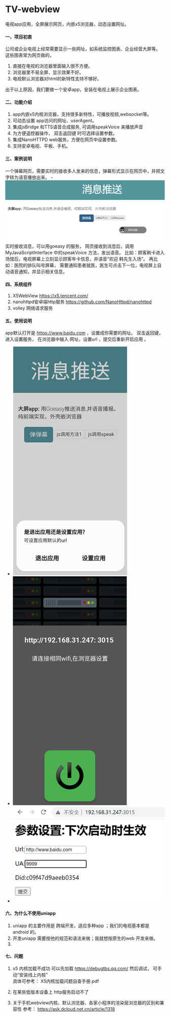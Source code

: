 # TV-webview
电视app应用，全屏展示网页，内嵌x5浏览器，动态设置网址。

#### 一、项目初衷
公司或企业电视上经常需要显示一些网址，如系统监控图表、企业经营大屏等。
这些图表常为网页做的，
1. 直接在电视的浏览器里面输入很不方便。 
2. 浏览器里不易全屏，显示效果不好。
3. 电视默认浏览器对html的新特性支持不够好。 

出于以上原因，我们要做一个安卓app，安装在电视上展示企业图表。 

#### 二、功能介绍 
1. app内嵌x5内核浏览器，支持很多新特性，可播放视频,websocket等。 
2. 可动态设置 app访问的网址、userAgent。
3. 集成jsBridge 和TTS语音合成服务, 可调用speakVoice 来播放声音
4. 为方便遥控器操作， 双击返回键 时可选择设置参数。
5. 集成NanoHTTPD web服务，方便在网页中设置参数。
6. 支持安卓电视、平板、手机。

#### 三、案例说明
一个弹幕网页，需要实时的接收多人发来的信息，弹幕形式显示在网页中，并把文字转为语音播放出来。 
	- ![image](https://github.com/nocb/TV-webview/blob/main/doc/danmu.png?raw=true)
	实时接收消息，可以用goeasy 的服务，
	网页接收到消息后，调用MyJavaScriptInterface 中的speakVoice 方法，发出语音。
	比如：顾客刷卡进入场馆后，电视屏幕上立刻显示顾客年卡信息，并语音“欢迎 韩先生入场”。 
	再比如：医院的排队叫号屏幕， 需要通知患者就医，医生可点击下一位，电视屏上自动语音通知，并显示相关信息。
	
#### 四、系统组件
1. X5WebView   https://x5.tencent.com/
2. nanohttpd安卓端http服务 https://github.com/NanoHttpd/nanohttpd
3. volley  网络请求服务  

#### 五、使用说明
app默认打开是 https://www.baidu.com ，设置成你需要的网址。
双击返回键，进入设置服务， 在浏览器中输入 网址，设置url ，提交后重新开启应用 。 
- ![image](https://github.com/nocb/TV-webview/blob/main/doc/11.png?raw=true)
- ![image](https://github.com/nocb/TV-webview/blob/main/doc/22.png?raw=true)
- ![image](https://github.com/nocb/TV-webview/blob/main/doc/setting.png?raw=true)

#### 六、为什么不使用uniapp  
1. uniapp 的主要作用是 跨端开发，适应多种app ；我们的电视基本都是 android 的。 
2. 开发uniapp 需要按他的规范和语法来做；我就想按原生的web 开发来做。 
3. 

#### 七、问题
1. x5 内核加载不成功 
可以先加载 https://debugtbs.qq.com/   然后调试， 可手动“安装线上内核”   
具体可参考： X5内核加载问题自查手册.pdf 

2. 在某些低版本设备上 http服务启动不了  

3. 关于手机webview内核、默认浏览器、各家小程序的渲染层浏览器的区别和兼容性
参考：   https://ask.dcloud.net.cn/article/1318

